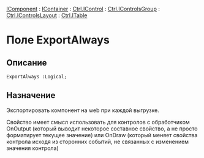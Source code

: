 ﻿---
Link: Com.Ctrl.ITable.@ExportAlways
---

[IComponent](topic:Com.Custom.ComClasses.IComponent.Default) :
[IContainer](topic:Com.Custom.ComClasses.IContainer.Default) :
[Ctrl.IControl](topic:Com.Custom.ComClasses.Ctrl.IControl.Default) :
[Ctrl.IControlsGroup](topic:Com.Custom.ComClasses.Ctrl.IControlsGroup.Default) :
[Ctrl.IControlsLayout](topic:Com.Custom.ComClasses.Ctrl.IControlsLayout.Default) :
[Ctrl.ITable](Default)

# Поле ExportAlways

## Описание

    ExportAlways :Logical;

## Назначение

Экспортировать компонент на web при каждой выгрузке.

Свойство имеет смысл использовать для контролов с обработчиком OnOutput
(который выводит некоторое составное свойство, а не просто форматирует
текущее значение) или OnDraw (который меняет свойства контрола исходя
из сторонних событий, не связанных с изменением значения контрола)

